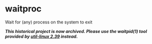 # waitproc
Wait for (any) process on the system to exit

***This historical project is now archived. Please use the waitpid(1) tool provided by [util-linux 2.39](https://git.kernel.org/pub/scm/utils/util-linux/util-linux.git/tree/Documentation/releases/v2.39-ReleaseNotes?h=v2.39) instead.***
